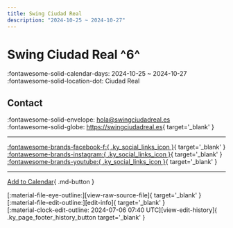 ```yaml
---
title: Swing Ciudad Real
description: "2024-10-25 ~ 2024-10-27"
---
```


# Swing Ciudad Real ^6^

:fontawesome-solid-calendar-days: 2024-10-25 ~ 2024-10-27  
:fontawesome-solid-location-dot: Ciudad Real  

## Contact

:fontawesome-solid-envelope: <hola@swingciudadreal.es>  
:fontawesome-solid-globe: <https://swingciudadreal.es>{ target='_blank' }  

---

 [:fontawesome-brands-facebook-f:{ .ky_social_links_icon }](https://www.facebook.com/swingciudadrealasoc){ target='_blank' } [:fontawesome-brands-instagram:{ .ky_social_links_icon }](https://instagram.com/swingciudadreal){ target='_blank' } [:fontawesome-brands-youtube:{ .ky_social_links_icon }](https://youtube.com/@SwingCiudadReal){ target='_blank' }

---

[Add to Calendar](https://swing.news/ics/en/2024/es_ES/swing-ciudad-real-2024.ics){ .md-button }

<div class="ky_page_footer" markdown>
<div class="ky_page_footer_trailing" markdown="span">
[:material-file-eye-outline:][view-raw-source-file]{ target='_blank' }
[:material-file-edit-outline:][edit-info]{ target='_blank' }
</div>
<div class="ky_page_footer_leading" markdown="span">
[:material-clock-edit-outline: 2024-07-06 07:40 UTC][view-edit-history]{ .ky_page_footer_history_button target='_blank' }
</div>
</div>

[view-raw-source-file]: https://github.com/swingdance/events/blob/main/2024/es_ES/swing-ciudad-real-2024.json "View Raw Source File"
[edit-info]: https://github.com/swingdance/events/issues/new?assignees=&labels=update+event&projects=&template=03-update_entity.yml&title=%5B2024%2Fes_ES%5D%20Update%20Event%3A%20Swing%20Ciudad%20Real&region=es_ES&year=2024&id=swing-ciudad-real-2024&name=Swing%20Ciudad%20Real&org_id= "Edit Info"

[view-edit-history]: https://github.com/swingdance/events/commits/main/2024/es_ES/swing-ciudad-real-2024.json "View Edit History"
